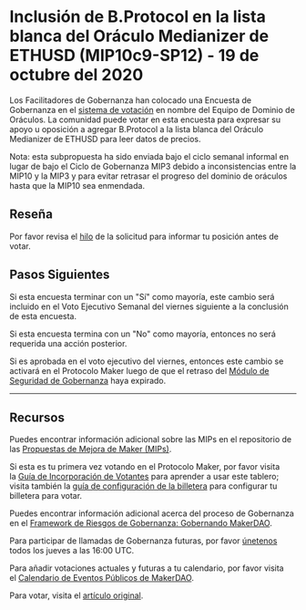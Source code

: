﻿# Inclusión de B.Protocol en la lista blanca del Oráculo Medianizer de ETHUSD (MIP10c9-SP12) - 19 de octubre del 2020

Los Facilitadores de Gobernanza han colocado una Encuesta de Gobernanza en el [sistema de votación](https://vote.makerdao.com/polling) en nombre del Equipo de Dominio de Oráculos. La comunidad puede votar en esta encuesta para expresar su apoyo u oposición a agregar B.Protocol a la lista blanca del Oráculo Medianizer de ETHUSD para leer datos de precios.

Nota: esta subpropuesta ha sido enviada bajo el ciclo semanal informal en lugar de bajo el Ciclo de Gobernanza MIP3 debido a inconsistencias entre la MIP10 y la MIP3 y para evitar retrasar el progreso del dominio de oráculos hasta que la MIP10 sea enmendada.

## **Reseña**

Por favor revisa el [hilo](https://forum.makerdao.com/t/mip10c9-sp12-whitelist-b-protocol-contract-on-ethusd-oracle/4620) de la solicitud para informar tu posición antes de votar.

## Pasos Siguientes

Si esta encuesta terminar con un "Sí" como mayoría, este cambio será incluido en el Voto Ejecutivo Semanal del viernes siguiente a la conclusión de esta encuesta.

Si esta encuesta termina con un "No" como mayoría, entonces no será requerida una acción posterior.

Si es aprobada en el voto ejecutivo del viernes, entonces este cambio se activará en el Protocolo Maker luego de que el retraso del [Módulo de Seguridad de Gobernanza](https://forum.makerdao.com/tag/govsec-module) haya expirado.

---

## **Recursos**

Puedes encontrar información adicional sobre las MIPs en el repositorio de las [Propuestas de Mejora de Maker (MIPs)](https://github.com/makerdao/mips).

Si esta es tu primera vez votando en el Protocolo Maker, por favor visita la [Guía de Incorporación de Votantes](https://community-development.makerdao.com/onboarding/voter-onboarding) para aprender a usar este tablero; visita también la [guía de configuración de la billetera](https://community-development.makerdao.com/en/learn/governance/voting-setup/) para configurar tu billetera para votar.

Puedes encontrar información adicional acerca del proceso de Gobernanza en el [Framework de Riesgos de Gobernanza: Gobernando MakerDAO](https://community-development.makerdao.com/governance/governance-risk-framework).

Para participar de llamadas de Gobernanza futuras, por favor [únetenos](https://community-development.makerdao.com/governance/governance-and-risk-meetings) todos los jueves a las 16:00 UTC.

Para añadir votaciones actuales y futuras a tu calendario, por favor visita el [Calendario de Eventos Públicos de MakerDAO](https://calendar.google.com/calendar/embed?src=makerdao.com_3efhm2ghipksegl009ktniomdk%40group.calendar.google.com&ctz=America%2FLos_Angeles).

Para votar, visita el [artículo original](https://github.com/makerdao/community/blob/master/governance/polls/MIP10c9-SP12%20-%20Whitelist%20B.Protocol%20on%20ETHUSD%20Oracle%20-%20October%2019,%202020.md).
